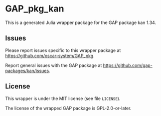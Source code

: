 # GAP_pkg_kan

This is a generated Julia wrapper package for the GAP package kan 1.34.

## Issues

Please report issues specific to this wrapper package at <https://github.com/oscar-system/GAP_pkg>.

Report general issues with the GAP package at <https://github.com/gap-packages/kan/issues>.

## License

This wrapper is under the MIT license (see file `LICENSE`).

The license of the wrapped GAP package is GPL-2.0-or-later.
